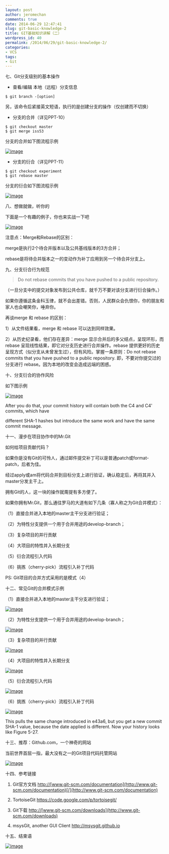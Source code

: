 ```yaml
---
layout: post
author: jeromechan
comments: true
date: 2014-06-29 12:47:41
slug: git-basic-knowledge-2
title: GIT基础知识讲解（二）
wordpress_id: 40
permalink: /2014/06/29/git-basic-knowledge-2/
categories:
- VCS
tags:
- Git
---
```


七、Git分支级别的基本操作

- 查看/编辑 本地（远程）分支信息

`$ git branch -[option] `

另，该命令后紧接英文短语，执行的是创建分支的操作（仅创建而不切换） 

- 分支的合并（详见PPT-10）


```    
$ git checkout master
$ git merge iss53
```


分支的合并如下图流程示例 

[![image](/images/2014-06-29-git-basic-knowledge-2/image_thumb.png)](/images/2014-06-29-git-basic-knowledge-2/image.png)

- 分支的衍合（详见PPT-11）

    
```
$ git checkout experiment
$ git rebase master
```


分支的衍合如下图流程示例

[![image](/images/2014-06-29-git-basic-knowledge-2/image_thumb1.png)](/images/2014-06-29-git-basic-knowledge-2/image1.png)

八、想做就做，听你的

下面是一个有趣的例子，你也来实战一下吧

[![image](/images/2014-06-29-git-basic-knowledge-2/image_thumb2.png)](/images/2014-06-29-git-basic-knowledge-2/image2.png)

注意点：Merge和Rebase的区别：

merge是执行2个待合并版本以及公共基线版本的3方合并；

rebase是将待合并版本之一的变动作为补丁应用到另一个待合并分支上。

九、分支衍合行为规范

> Do not rebase commits that you have pushed to a public repository.

（一旦分支中的提交对象发布到公共仓库，就千万不要对该分支进行衍合操作。）

如果你遵循这条金科玉律，就不会出差错。否则，人民群众会仇恨你，你的朋友和家人也会嘲笑你，唾弃你。

再谈merge 和 rebase 的区别：

1）从文件结果看，merge 和 rebase 可以达到同样效果。  

2）从历史纪录看，他们存在差异：merge 显示合并后的多父结点，呈现环形，而 rebase 呈现线性结果，即它对分支历史进行合并操作。rebase 提供更好的历史呈现方式（似分支从未曾发生过），但有风险。掌握一条原则：Do not rebase commits that you have pushed to a public repository. 即，不要对你提交过的分支进行 rebase。因为本地的改变会造成远端的困惑。

十、分支衍合的协作风险

如下图示例

[![image](/images/2014-06-29-git-basic-knowledge-2/image_thumb3.png)](/images/2014-06-29-git-basic-knowledge-2/image3.png)

After you do that, your commit history will contain both the C4 and C4' commits, which have

different SHA-1 hashes but introduce the same work and have the same commit message.

十一、漫步在项目协作中的Mr.Git

如何给项目贡献代码？

如果你是没有Git的可怜人，通过邮件提交补丁可以是普通patch或format-patch，后者为佳。

经过apply或am将代码合并到目标分支上进行验证，确认稳定后，再将其并入master分发主干上。

拥有Git的人，这一块的操作就甭提有多方便了。

如果你拥有Mr.Git，那么通往罗马的大道有如下几条（寡人称之为Git合并模式）：

（1）直接合并进入本地的master主干分支进行验证；

（2）为特性分支提供一个用于合并用途的develop-branch；

（3）复杂项目的并行贡献

（4）大项目的特性并入长期分支

（5）衍合流程引入代码

（6）挑拣（cherry-pick）流程引入补丁代码

PS: Git项目的合并方式采用的是模式（4）

十二、常见Git的合并模式示例

（1）直接合并进入本地的master主干分支进行验证；

[![image](/images/2014-06-29-git-basic-knowledge-2/image_thumb4.png)](/images/2014-06-29-git-basic-knowledge-2/image4.png)

（2）为特性分支提供一个用于合并用途的develop-branch；

[![image](/images/2014-06-29-git-basic-knowledge-2/image_thumb5.png)](/images/2014-06-29-git-basic-knowledge-2/image5.png)

（3）复杂项目的并行贡献

[![image](/images/2014-06-29-git-basic-knowledge-2/image_thumb6.png)](/images/2014-06-29-git-basic-knowledge-2/image6.png)

（4）大项目的特性并入长期分支

[![image](/images/2014-06-29-git-basic-knowledge-2/image_thumb7.png)](/images/2014-06-29-git-basic-knowledge-2/image7.png)

（5）衍合流程引入代码

[![image](/images/2014-06-29-git-basic-knowledge-2/image_thumb8.png)](/images/2014-06-29-git-basic-knowledge-2/image8.png)

（6）挑拣（cherry-pick）流程引入补丁代码

[![image](/images/2014-06-29-git-basic-knowledge-2/image_thumb9.png)](/images/2014-06-29-git-basic-knowledge-2/image9.png)

This pulls the same change introduced in e43a6, but you get a new commit SHA-1 value, because the date applied is different. Now your history looks like Figure 5-27.

十三、推荐：Github.com，一个神奇的网站

当前世界首屈一指，最大没有之一的Git项目代码托管网站

[![image](/images/2014-06-29-git-basic-knowledge-2/image_thumb10.png)](/images/2014-06-29-git-basic-knowledge-2/image10.png)

十四、参考链接

1. Git官方文档
[http://](http://www.git-scm.com/documentation)[www.git-scm.com/documentation](http://www.git-scm.com/documentation)[/](http://www.git-scm.com/documentation)

2. TortoiseGit
[https://](https://code.google.com/p/tortoisegit/)[code.google.com/p/tortoisegit](https://code.google.com/p/tortoisegit/)[/](http://www.git-scm.com/documentation)

3. Git下载
[http://](http://www.git-scm.com/downloads)[www.git-scm.com/downloads](http://www.git-scm.com/downloads)

4. msysGit, another GUI Client
[http://](http://msysgit.github.io/)[msysgit.github.io](http://msysgit.github.io/)

十五、结束语

[![image](/images/2014-06-29-git-basic-knowledge-2/image_thumb11.png)](/images/2014-06-29-git-basic-knowledge-2/image11.png)



